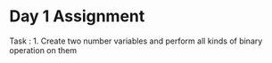 # Day 1 Assignment 

Task : 1. Create two number variables and perform all kinds of binary operation on them

